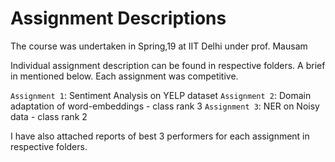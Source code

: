 # Assignment Descriptions

The course was undertaken in Spring,19 at IIT Delhi under prof. Mausam

Individual assignment description can be found in respective folders. A brief in mentioned below. Each assignment was competitive.

`Assignment 1`: Sentiment Analysis on YELP dataset
`Assignment 2`: Domain adaptation of word-embeddings - class rank 3
`Assignment 3`: NER on Noisy data - class rank 2

I have also attached reports of best 3 performers for each assignment in respective folders.